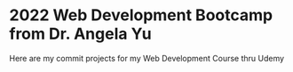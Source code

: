 # 2022 Web Development Bootcamp from Dr. Angela Yu
Here are my commit projects for my Web Development Course thru Udemy

